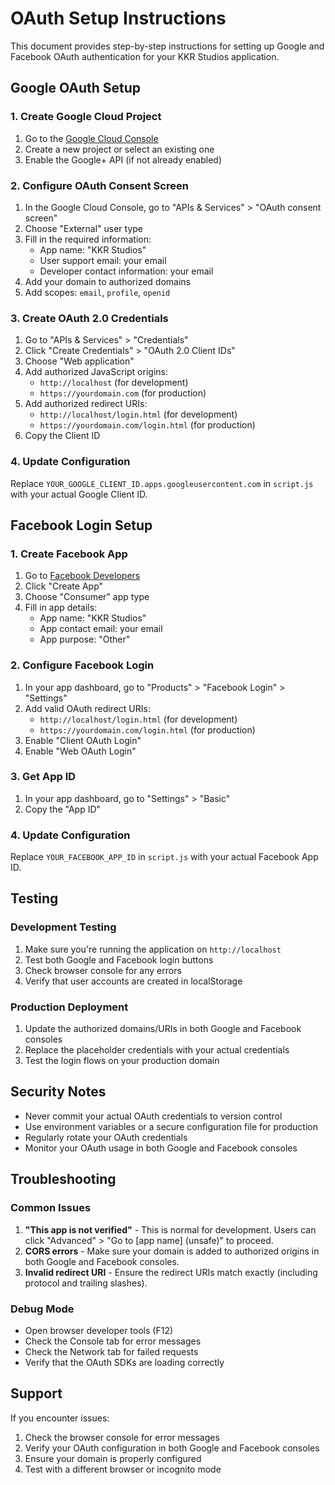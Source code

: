 # OAuth Setup Instructions

This document provides step-by-step instructions for setting up Google and Facebook OAuth authentication for your KKR Studios application.

## Google OAuth Setup

### 1. Create Google Cloud Project
1. Go to the [Google Cloud Console](https://console.cloud.google.com/)
2. Create a new project or select an existing one
3. Enable the Google+ API (if not already enabled)

### 2. Configure OAuth Consent Screen
1. In the Google Cloud Console, go to "APIs & Services" > "OAuth consent screen"
2. Choose "External" user type
3. Fill in the required information:
   - App name: "KKR Studios"
   - User support email: your email
   - Developer contact information: your email
4. Add your domain to authorized domains
5. Add scopes: `email`, `profile`, `openid`

### 3. Create OAuth 2.0 Credentials
1. Go to "APIs & Services" > "Credentials"
2. Click "Create Credentials" > "OAuth 2.0 Client IDs"
3. Choose "Web application"
4. Add authorized JavaScript origins:
   - `http://localhost` (for development)
   - `https://yourdomain.com` (for production)
5. Add authorized redirect URIs:
   - `http://localhost/login.html` (for development)
   - `https://yourdomain.com/login.html` (for production)
6. Copy the Client ID

### 4. Update Configuration
Replace `YOUR_GOOGLE_CLIENT_ID.apps.googleusercontent.com` in `script.js` with your actual Google Client ID.

## Facebook Login Setup

### 1. Create Facebook App
1. Go to [Facebook Developers](https://developers.facebook.com/)
2. Click "Create App"
3. Choose "Consumer" app type
4. Fill in app details:
   - App name: "KKR Studios"
   - App contact email: your email
   - App purpose: "Other"

### 2. Configure Facebook Login
1. In your app dashboard, go to "Products" > "Facebook Login" > "Settings"
2. Add valid OAuth redirect URIs:
   - `http://localhost/login.html` (for development)
   - `https://yourdomain.com/login.html` (for production)
3. Enable "Client OAuth Login"
4. Enable "Web OAuth Login"

### 3. Get App ID
1. In your app dashboard, go to "Settings" > "Basic"
2. Copy the "App ID"

### 4. Update Configuration
Replace `YOUR_FACEBOOK_APP_ID` in `script.js` with your actual Facebook App ID.

## Testing

### Development Testing
1. Make sure you're running the application on `http://localhost`
2. Test both Google and Facebook login buttons
3. Check browser console for any errors
4. Verify that user accounts are created in localStorage

### Production Deployment
1. Update the authorized domains/URIs in both Google and Facebook consoles
2. Replace the placeholder credentials with your actual credentials
3. Test the login flows on your production domain

## Security Notes

- Never commit your actual OAuth credentials to version control
- Use environment variables or a secure configuration file for production
- Regularly rotate your OAuth credentials
- Monitor your OAuth usage in both Google and Facebook consoles

## Troubleshooting

### Common Issues
1. **"This app is not verified"** - This is normal for development. Users can click "Advanced" > "Go to [app name] (unsafe)" to proceed.
2. **CORS errors** - Make sure your domain is added to authorized origins in both Google and Facebook consoles.
3. **Invalid redirect URI** - Ensure the redirect URIs match exactly (including protocol and trailing slashes).

### Debug Mode
- Open browser developer tools (F12)
- Check the Console tab for error messages
- Check the Network tab for failed requests
- Verify that the OAuth SDKs are loading correctly

## Support
If you encounter issues:
1. Check the browser console for error messages
2. Verify your OAuth configuration in both Google and Facebook consoles
3. Ensure your domain is properly configured
4. Test with a different browser or incognito mode


